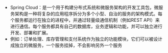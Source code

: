 - Spring Cloud：是一个用于构建分布式系统和微服务架构的开发工具包，微服务架构是一种将复杂的应用程序拆分为多个小型、自治的服务的架构模式。每个服务都运行在独立的进程中，并通过轻量级通信机制（例如REST API）来进行通信。每个服务都具有自己的数据库，业务逻辑和功能，并可以独立进行开发、部署和扩展。
- 例如：订单处理、库存管理和支付系统作为独立的功能模块，它们可以被设计成独立的微服务，一个服务挂掉，不会影响另外一个服务